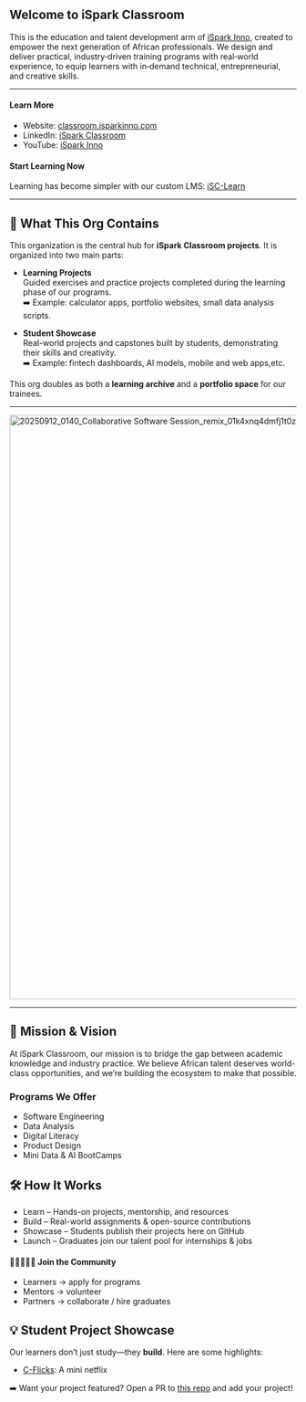 ## Welcome to iSpark Classroom
This is the education and talent development arm of [iSpark Inno](https://github.com/iSpark-Inno), created to empower the next generation of African professionals. We design and deliver practical, industry‑driven training programs with real‑world experience, to equip learners with in‑demand technical, entrepreneurial, and creative skills.

----------------------
#### Learn More
- Website: [classroom.isparkinno.com](https://classroom.isparkinno.com)
- LinkedIn: [iSpark Classroom](https://www.linkedin.com/company/ispark-classroom0)
- YouTube: [iSpark Inno](https://www.youtube.com/playlist?list=PLCZNG7SuA9NsQShjXOapMeWZsTWPW7crn)

#### Start Learning Now
Learning has become simpler with our custom LMS: [iSC-Learn](https://learn.isparkinno.com)

-------------------------
## 📂 What This Org Contains

This organization is the central hub for **iSpark Classroom projects**. It is organized into two main parts:

- **Learning Projects**  
  Guided exercises and practice projects completed during the learning phase of our programs.  
  ➡️ Example: calculator apps, portfolio websites, small data analysis scripts.

- **Student Showcase**  
  Real-world projects and capstones built by students, demonstrating their skills and creativity.  
  ➡️ Example: fintech dashboards, AI models, mobile and web apps,etc.

This org doubles as both a **learning archive** and a **portfolio space** for our trainees.

------------------------------
<img width="1536" height="1024" alt="20250912_0140_Collaborative Software Session_remix_01k4xnq4dmfj1t0zcbmrz8ejkm" src="https://github.com/user-attachments/assets/895d11d5-4f20-4d69-9721-7d0223ac8645" />


--------------------------
## 🔑 Mission & Vision
At iSpark Classroom, our mission is to bridge the gap between academic knowledge and industry practice. We believe African talent deserves world-class opportunities, and we’re building the ecosystem to make that possible.

### Programs We Offer
- Software Engineering
- Data Analysis
- Digital Literacy
- Product Design
- Mini Data & AI BootCamps

## 🛠️ How It Works
- Learn – Hands-on projects, mentorship, and resources
- Build – Real-world assignments & open-source contributions
- Showcase – Students publish their projects here on GitHub
- Launch – Graduates join our talent pool for internships & jobs

#### 🧑🏾‍🤝‍🧑🏽 Join the Community
- Learners → apply for programs
- Mentors → volunteer
- Partners → collaborate / hire graduates

## 💡 Student Project Showcase
Our learners don’t just study—they **build**. Here are some highlights: 
- [C-Flicks](https://c-flicks-46qc.onrender.com/): A mini netflix

➡️ Want your project featured? Open a PR to [this repo](https://github.com/iSpark-Classroom/portfolio-wall) and add your project!

